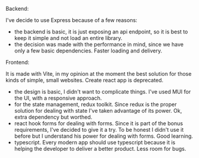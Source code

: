 Backend:

I've decide to use Express because of a few reasons:

- the backend is basic, it is just exposing an api endpoint, so it is best to keep it simple and not load an entire library.
- the decision was made with the performance in mind, since we have only a few basic dependencies. Faster loading and delivery.

Frontend:

It is made with Vite, in my opinion at the moment the best solution for those kinds of simple, small websites. Create react app is deprecated.

- the design is basic, I didn't want to complicate things. I've used MUI for the UI, with a responsive approach.
- for the state management, redux toolkit. Since redux is the proper solution for dealing with state I've taken advantage of its power. Ok, extra dependency but worthed.
- react hook forms for dealing with forms. Since it is part of the bonus requirements, I've decided to give it a try. To be honest I didn't use it before but I understand his power for dealing with forms. Good learning.
- typescript. Every modern app should use typescript because it is helping the developer to deliver a better product. Less room for bugs.

